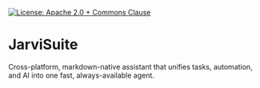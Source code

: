 [![License: Apache 2.0 + Commons Clause](https://img.shields.io/badge/License-Apache%202.0%20%2B%20Commons%20Clause-blue.svg)](LICENSE)
# JarviSuite
Cross-platform, markdown-native assistant that unifies tasks, automation, and AI into one fast, always-available agent.
